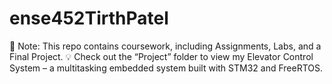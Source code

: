 # ense452TirthPatel

📌 Note: This repo contains coursework, including Assignments, Labs, and a Final Project.
💡 Check out the “Project” folder to view my Elevator Control System – a multitasking embedded system built with STM32 and FreeRTOS.
